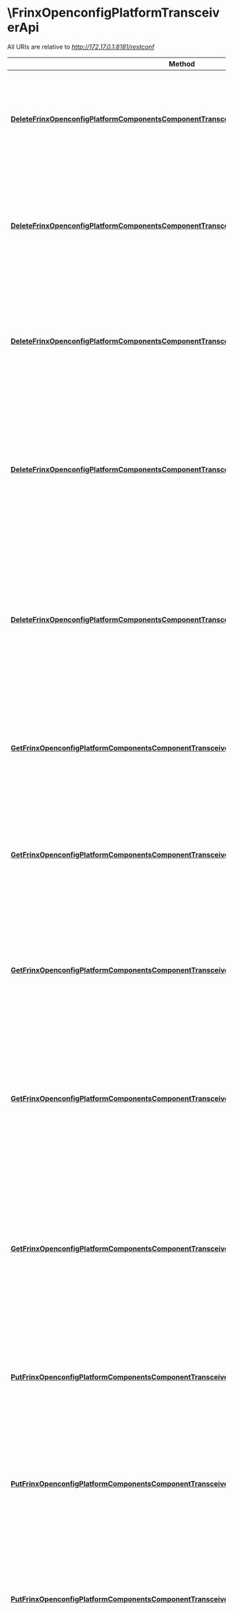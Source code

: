 # \FrinxOpenconfigPlatformTransceiverApi

All URIs are relative to *http://172.17.0.1:8181/restconf*

Method | HTTP request | Description
------------- | ------------- | -------------
[**DeleteFrinxOpenconfigPlatformComponentsComponentTransceiver**](FrinxOpenconfigPlatformTransceiverApi.md#DeleteFrinxOpenconfigPlatformComponentsComponentTransceiver) | **Delete** /config/network-topology:network-topology/network-topology:topology/unified/network-topology:node/{node-id}/yang-ext:mount/frinx-openconfig-platform:components/frinx-openconfig-platform:component/{name}/frinx-openconfig-platform-transceiver:transceiver/ | 
[**DeleteFrinxOpenconfigPlatformComponentsComponentTransceiverConfig**](FrinxOpenconfigPlatformTransceiverApi.md#DeleteFrinxOpenconfigPlatformComponentsComponentTransceiverConfig) | **Delete** /config/network-topology:network-topology/network-topology:topology/unified/network-topology:node/{node-id}/yang-ext:mount/frinx-openconfig-platform:components/frinx-openconfig-platform:component/{name}/frinx-openconfig-platform-transceiver:transceiver/frinx-openconfig-platform-transceiver:config/ | 
[**DeleteFrinxOpenconfigPlatformComponentsComponentTransceiverPhysicalChannels**](FrinxOpenconfigPlatformTransceiverApi.md#DeleteFrinxOpenconfigPlatformComponentsComponentTransceiverPhysicalChannels) | **Delete** /config/network-topology:network-topology/network-topology:topology/unified/network-topology:node/{node-id}/yang-ext:mount/frinx-openconfig-platform:components/frinx-openconfig-platform:component/{name}/frinx-openconfig-platform-transceiver:transceiver/frinx-openconfig-platform-transceiver:physical-channels/ | 
[**DeleteFrinxOpenconfigPlatformComponentsComponentTransceiverPhysicalChannelsChannel**](FrinxOpenconfigPlatformTransceiverApi.md#DeleteFrinxOpenconfigPlatformComponentsComponentTransceiverPhysicalChannelsChannel) | **Delete** /config/network-topology:network-topology/network-topology:topology/unified/network-topology:node/{node-id}/yang-ext:mount/frinx-openconfig-platform:components/frinx-openconfig-platform:component/{name}/frinx-openconfig-platform-transceiver:transceiver/frinx-openconfig-platform-transceiver:physical-channels/frinx-openconfig-platform-transceiver:channel/{index}/ | 
[**DeleteFrinxOpenconfigPlatformComponentsComponentTransceiverPhysicalChannelsChannelConfig**](FrinxOpenconfigPlatformTransceiverApi.md#DeleteFrinxOpenconfigPlatformComponentsComponentTransceiverPhysicalChannelsChannelConfig) | **Delete** /config/network-topology:network-topology/network-topology:topology/unified/network-topology:node/{node-id}/yang-ext:mount/frinx-openconfig-platform:components/frinx-openconfig-platform:component/{name}/frinx-openconfig-platform-transceiver:transceiver/frinx-openconfig-platform-transceiver:physical-channels/frinx-openconfig-platform-transceiver:channel/{index}/frinx-openconfig-platform-transceiver:config/ | 
[**GetFrinxOpenconfigPlatformComponentsComponentTransceiver**](FrinxOpenconfigPlatformTransceiverApi.md#GetFrinxOpenconfigPlatformComponentsComponentTransceiver) | **Get** /config/network-topology:network-topology/network-topology:topology/unified/network-topology:node/{node-id}/yang-ext:mount/frinx-openconfig-platform:components/frinx-openconfig-platform:component/{name}/frinx-openconfig-platform-transceiver:transceiver/ | 
[**GetFrinxOpenconfigPlatformComponentsComponentTransceiverConfig**](FrinxOpenconfigPlatformTransceiverApi.md#GetFrinxOpenconfigPlatformComponentsComponentTransceiverConfig) | **Get** /config/network-topology:network-topology/network-topology:topology/unified/network-topology:node/{node-id}/yang-ext:mount/frinx-openconfig-platform:components/frinx-openconfig-platform:component/{name}/frinx-openconfig-platform-transceiver:transceiver/frinx-openconfig-platform-transceiver:config/ | 
[**GetFrinxOpenconfigPlatformComponentsComponentTransceiverPhysicalChannels**](FrinxOpenconfigPlatformTransceiverApi.md#GetFrinxOpenconfigPlatformComponentsComponentTransceiverPhysicalChannels) | **Get** /config/network-topology:network-topology/network-topology:topology/unified/network-topology:node/{node-id}/yang-ext:mount/frinx-openconfig-platform:components/frinx-openconfig-platform:component/{name}/frinx-openconfig-platform-transceiver:transceiver/frinx-openconfig-platform-transceiver:physical-channels/ | 
[**GetFrinxOpenconfigPlatformComponentsComponentTransceiverPhysicalChannelsChannel**](FrinxOpenconfigPlatformTransceiverApi.md#GetFrinxOpenconfigPlatformComponentsComponentTransceiverPhysicalChannelsChannel) | **Get** /config/network-topology:network-topology/network-topology:topology/unified/network-topology:node/{node-id}/yang-ext:mount/frinx-openconfig-platform:components/frinx-openconfig-platform:component/{name}/frinx-openconfig-platform-transceiver:transceiver/frinx-openconfig-platform-transceiver:physical-channels/frinx-openconfig-platform-transceiver:channel/{index}/ | 
[**GetFrinxOpenconfigPlatformComponentsComponentTransceiverPhysicalChannelsChannelConfig**](FrinxOpenconfigPlatformTransceiverApi.md#GetFrinxOpenconfigPlatformComponentsComponentTransceiverPhysicalChannelsChannelConfig) | **Get** /config/network-topology:network-topology/network-topology:topology/unified/network-topology:node/{node-id}/yang-ext:mount/frinx-openconfig-platform:components/frinx-openconfig-platform:component/{name}/frinx-openconfig-platform-transceiver:transceiver/frinx-openconfig-platform-transceiver:physical-channels/frinx-openconfig-platform-transceiver:channel/{index}/frinx-openconfig-platform-transceiver:config/ | 
[**PutFrinxOpenconfigPlatformComponentsComponentTransceiver**](FrinxOpenconfigPlatformTransceiverApi.md#PutFrinxOpenconfigPlatformComponentsComponentTransceiver) | **Put** /config/network-topology:network-topology/network-topology:topology/unified/network-topology:node/{node-id}/yang-ext:mount/frinx-openconfig-platform:components/frinx-openconfig-platform:component/{name}/frinx-openconfig-platform-transceiver:transceiver/ | 
[**PutFrinxOpenconfigPlatformComponentsComponentTransceiverConfig**](FrinxOpenconfigPlatformTransceiverApi.md#PutFrinxOpenconfigPlatformComponentsComponentTransceiverConfig) | **Put** /config/network-topology:network-topology/network-topology:topology/unified/network-topology:node/{node-id}/yang-ext:mount/frinx-openconfig-platform:components/frinx-openconfig-platform:component/{name}/frinx-openconfig-platform-transceiver:transceiver/frinx-openconfig-platform-transceiver:config/ | 
[**PutFrinxOpenconfigPlatformComponentsComponentTransceiverPhysicalChannels**](FrinxOpenconfigPlatformTransceiverApi.md#PutFrinxOpenconfigPlatformComponentsComponentTransceiverPhysicalChannels) | **Put** /config/network-topology:network-topology/network-topology:topology/unified/network-topology:node/{node-id}/yang-ext:mount/frinx-openconfig-platform:components/frinx-openconfig-platform:component/{name}/frinx-openconfig-platform-transceiver:transceiver/frinx-openconfig-platform-transceiver:physical-channels/ | 
[**PutFrinxOpenconfigPlatformComponentsComponentTransceiverPhysicalChannelsChannel**](FrinxOpenconfigPlatformTransceiverApi.md#PutFrinxOpenconfigPlatformComponentsComponentTransceiverPhysicalChannelsChannel) | **Put** /config/network-topology:network-topology/network-topology:topology/unified/network-topology:node/{node-id}/yang-ext:mount/frinx-openconfig-platform:components/frinx-openconfig-platform:component/{name}/frinx-openconfig-platform-transceiver:transceiver/frinx-openconfig-platform-transceiver:physical-channels/frinx-openconfig-platform-transceiver:channel/{index}/ | 
[**PutFrinxOpenconfigPlatformComponentsComponentTransceiverPhysicalChannelsChannelConfig**](FrinxOpenconfigPlatformTransceiverApi.md#PutFrinxOpenconfigPlatformComponentsComponentTransceiverPhysicalChannelsChannelConfig) | **Put** /config/network-topology:network-topology/network-topology:topology/unified/network-topology:node/{node-id}/yang-ext:mount/frinx-openconfig-platform:components/frinx-openconfig-platform:component/{name}/frinx-openconfig-platform-transceiver:transceiver/frinx-openconfig-platform-transceiver:physical-channels/frinx-openconfig-platform-transceiver:channel/{index}/frinx-openconfig-platform-transceiver:config/ | 


# **DeleteFrinxOpenconfigPlatformComponentsComponentTransceiver**
> DeleteFrinxOpenconfigPlatformComponentsComponentTransceiver(ctx, name, nodeId)


removes frinx.openconfig.platform.transceiver.porttransceivertop.Transceiver

### Required Parameters

Name | Type | Description  | Notes
------------- | ------------- | ------------- | -------------
 **ctx** | **context.Context** | context for authentication, logging, cancellation, deadlines, tracing, etc.
  **name** | **string**| Id of component | 
  **nodeId** | **string**|  | 

### Return type

 (empty response body)

### Authorization

[basicAuth](../README.md#basicAuth)

### HTTP request headers

 - **Content-Type**: application/json, application/xml
 - **Accept**: application/json, application/xml

[[Back to top]](#) [[Back to API list]](../README.md#documentation-for-api-endpoints) [[Back to Model list]](../README.md#documentation-for-models) [[Back to README]](../README.md)

# **DeleteFrinxOpenconfigPlatformComponentsComponentTransceiverConfig**
> DeleteFrinxOpenconfigPlatformComponentsComponentTransceiverConfig(ctx, name, nodeId)


removes frinx.openconfig.platform.transceiver.porttransceivertop.transceiver.Config

### Required Parameters

Name | Type | Description  | Notes
------------- | ------------- | ------------- | -------------
 **ctx** | **context.Context** | context for authentication, logging, cancellation, deadlines, tracing, etc.
  **name** | **string**| Id of component | 
  **nodeId** | **string**|  | 

### Return type

 (empty response body)

### Authorization

[basicAuth](../README.md#basicAuth)

### HTTP request headers

 - **Content-Type**: application/json, application/xml
 - **Accept**: application/json, application/xml

[[Back to top]](#) [[Back to API list]](../README.md#documentation-for-api-endpoints) [[Back to Model list]](../README.md#documentation-for-models) [[Back to README]](../README.md)

# **DeleteFrinxOpenconfigPlatformComponentsComponentTransceiverPhysicalChannels**
> DeleteFrinxOpenconfigPlatformComponentsComponentTransceiverPhysicalChannels(ctx, name, nodeId)


removes frinx.openconfig.platform.transceiver.physicalchanneltop.PhysicalChannels

### Required Parameters

Name | Type | Description  | Notes
------------- | ------------- | ------------- | -------------
 **ctx** | **context.Context** | context for authentication, logging, cancellation, deadlines, tracing, etc.
  **name** | **string**| Id of component | 
  **nodeId** | **string**|  | 

### Return type

 (empty response body)

### Authorization

[basicAuth](../README.md#basicAuth)

### HTTP request headers

 - **Content-Type**: application/json, application/xml
 - **Accept**: application/json, application/xml

[[Back to top]](#) [[Back to API list]](../README.md#documentation-for-api-endpoints) [[Back to Model list]](../README.md#documentation-for-models) [[Back to README]](../README.md)

# **DeleteFrinxOpenconfigPlatformComponentsComponentTransceiverPhysicalChannelsChannel**
> DeleteFrinxOpenconfigPlatformComponentsComponentTransceiverPhysicalChannelsChannel(ctx, name, index, nodeId)


removes frinx.openconfig.platform.transceiver.physicalchanneltop.physicalchannels.Channel

### Required Parameters

Name | Type | Description  | Notes
------------- | ------------- | ------------- | -------------
 **ctx** | **context.Context** | context for authentication, logging, cancellation, deadlines, tracing, etc.
  **name** | **string**| Id of component | 
  **index** | **int32**| Id of channel | 
  **nodeId** | **string**|  | 

### Return type

 (empty response body)

### Authorization

[basicAuth](../README.md#basicAuth)

### HTTP request headers

 - **Content-Type**: application/json, application/xml
 - **Accept**: application/json, application/xml

[[Back to top]](#) [[Back to API list]](../README.md#documentation-for-api-endpoints) [[Back to Model list]](../README.md#documentation-for-models) [[Back to README]](../README.md)

# **DeleteFrinxOpenconfigPlatformComponentsComponentTransceiverPhysicalChannelsChannelConfig**
> DeleteFrinxOpenconfigPlatformComponentsComponentTransceiverPhysicalChannelsChannelConfig(ctx, name, index, nodeId)


removes frinx.openconfig.platform.transceiver.physicalchanneltop.physicalchannels.channel.Config

### Required Parameters

Name | Type | Description  | Notes
------------- | ------------- | ------------- | -------------
 **ctx** | **context.Context** | context for authentication, logging, cancellation, deadlines, tracing, etc.
  **name** | **string**| Id of component | 
  **index** | **int32**| Id of channel | 
  **nodeId** | **string**|  | 

### Return type

 (empty response body)

### Authorization

[basicAuth](../README.md#basicAuth)

### HTTP request headers

 - **Content-Type**: application/json, application/xml
 - **Accept**: application/json, application/xml

[[Back to top]](#) [[Back to API list]](../README.md#documentation-for-api-endpoints) [[Back to Model list]](../README.md#documentation-for-models) [[Back to README]](../README.md)

# **GetFrinxOpenconfigPlatformComponentsComponentTransceiver**
> FrinxOpenconfigPlatformTransceiverPorttransceivertopTransceiverResponse GetFrinxOpenconfigPlatformComponentsComponentTransceiver(ctx, name, nodeId)


### Required Parameters

Name | Type | Description  | Notes
------------- | ------------- | ------------- | -------------
 **ctx** | **context.Context** | context for authentication, logging, cancellation, deadlines, tracing, etc.
  **name** | **string**| Id of component | 
  **nodeId** | **string**|  | 

### Return type

[**FrinxOpenconfigPlatformTransceiverPorttransceivertopTransceiverResponse**](frinx.openconfig.platform.transceiver.porttransceivertop.Transceiver.response.md)

### Authorization

[basicAuth](../README.md#basicAuth)

### HTTP request headers

 - **Content-Type**: application/json, application/xml
 - **Accept**: application/json, application/xml

[[Back to top]](#) [[Back to API list]](../README.md#documentation-for-api-endpoints) [[Back to Model list]](../README.md#documentation-for-models) [[Back to README]](../README.md)

# **GetFrinxOpenconfigPlatformComponentsComponentTransceiverConfig**
> FrinxOpenconfigPlatformTransceiverPorttransceivertopTransceiverConfigResponse GetFrinxOpenconfigPlatformComponentsComponentTransceiverConfig(ctx, name, nodeId)


### Required Parameters

Name | Type | Description  | Notes
------------- | ------------- | ------------- | -------------
 **ctx** | **context.Context** | context for authentication, logging, cancellation, deadlines, tracing, etc.
  **name** | **string**| Id of component | 
  **nodeId** | **string**|  | 

### Return type

[**FrinxOpenconfigPlatformTransceiverPorttransceivertopTransceiverConfigResponse**](frinx.openconfig.platform.transceiver.porttransceivertop.transceiver.Config.response.md)

### Authorization

[basicAuth](../README.md#basicAuth)

### HTTP request headers

 - **Content-Type**: application/json, application/xml
 - **Accept**: application/json, application/xml

[[Back to top]](#) [[Back to API list]](../README.md#documentation-for-api-endpoints) [[Back to Model list]](../README.md#documentation-for-models) [[Back to README]](../README.md)

# **GetFrinxOpenconfigPlatformComponentsComponentTransceiverPhysicalChannels**
> FrinxOpenconfigPlatformTransceiverPhysicalchanneltopPhysicalChannelsResponse GetFrinxOpenconfigPlatformComponentsComponentTransceiverPhysicalChannels(ctx, name, nodeId)


### Required Parameters

Name | Type | Description  | Notes
------------- | ------------- | ------------- | -------------
 **ctx** | **context.Context** | context for authentication, logging, cancellation, deadlines, tracing, etc.
  **name** | **string**| Id of component | 
  **nodeId** | **string**|  | 

### Return type

[**FrinxOpenconfigPlatformTransceiverPhysicalchanneltopPhysicalChannelsResponse**](frinx.openconfig.platform.transceiver.physicalchanneltop.PhysicalChannels.response.md)

### Authorization

[basicAuth](../README.md#basicAuth)

### HTTP request headers

 - **Content-Type**: application/json, application/xml
 - **Accept**: application/json, application/xml

[[Back to top]](#) [[Back to API list]](../README.md#documentation-for-api-endpoints) [[Back to Model list]](../README.md#documentation-for-models) [[Back to README]](../README.md)

# **GetFrinxOpenconfigPlatformComponentsComponentTransceiverPhysicalChannelsChannel**
> FrinxOpenconfigPlatformTransceiverPhysicalchanneltopPhysicalchannelsChannelResponse GetFrinxOpenconfigPlatformComponentsComponentTransceiverPhysicalChannelsChannel(ctx, name, index, nodeId)


### Required Parameters

Name | Type | Description  | Notes
------------- | ------------- | ------------- | -------------
 **ctx** | **context.Context** | context for authentication, logging, cancellation, deadlines, tracing, etc.
  **name** | **string**| Id of component | 
  **index** | **int32**| Id of channel | 
  **nodeId** | **string**|  | 

### Return type

[**FrinxOpenconfigPlatformTransceiverPhysicalchanneltopPhysicalchannelsChannelResponse**](frinx.openconfig.platform.transceiver.physicalchanneltop.physicalchannels.Channel.response.md)

### Authorization

[basicAuth](../README.md#basicAuth)

### HTTP request headers

 - **Content-Type**: application/json, application/xml
 - **Accept**: application/json, application/xml

[[Back to top]](#) [[Back to API list]](../README.md#documentation-for-api-endpoints) [[Back to Model list]](../README.md#documentation-for-models) [[Back to README]](../README.md)

# **GetFrinxOpenconfigPlatformComponentsComponentTransceiverPhysicalChannelsChannelConfig**
> FrinxOpenconfigPlatformTransceiverPhysicalchanneltopPhysicalchannelsChannelConfigResponse GetFrinxOpenconfigPlatformComponentsComponentTransceiverPhysicalChannelsChannelConfig(ctx, name, index, nodeId)


### Required Parameters

Name | Type | Description  | Notes
------------- | ------------- | ------------- | -------------
 **ctx** | **context.Context** | context for authentication, logging, cancellation, deadlines, tracing, etc.
  **name** | **string**| Id of component | 
  **index** | **int32**| Id of channel | 
  **nodeId** | **string**|  | 

### Return type

[**FrinxOpenconfigPlatformTransceiverPhysicalchanneltopPhysicalchannelsChannelConfigResponse**](frinx.openconfig.platform.transceiver.physicalchanneltop.physicalchannels.channel.Config.response.md)

### Authorization

[basicAuth](../README.md#basicAuth)

### HTTP request headers

 - **Content-Type**: application/json, application/xml
 - **Accept**: application/json, application/xml

[[Back to top]](#) [[Back to API list]](../README.md#documentation-for-api-endpoints) [[Back to Model list]](../README.md#documentation-for-models) [[Back to README]](../README.md)

# **PutFrinxOpenconfigPlatformComponentsComponentTransceiver**
> PutFrinxOpenconfigPlatformComponentsComponentTransceiver(ctx, name, frinxOpenconfigPlatformTransceiverPorttransceivertopTransceiverBodyParam, nodeId)


creates or updates frinx.openconfig.platform.transceiver.porttransceivertop.Transceiver

### Required Parameters

Name | Type | Description  | Notes
------------- | ------------- | ------------- | -------------
 **ctx** | **context.Context** | context for authentication, logging, cancellation, deadlines, tracing, etc.
  **name** | **string**| Id of component | 
  **frinxOpenconfigPlatformTransceiverPorttransceivertopTransceiverBodyParam** | [**FrinxOpenconfigPlatformTransceiverPorttransceivertopTransceiverRequest**](FrinxOpenconfigPlatformTransceiverPorttransceivertopTransceiverRequest.md)| frinx.openconfig.platform.transceiver.porttransceivertop.Transceiver to be added or updated | 
  **nodeId** | **string**|  | 

### Return type

 (empty response body)

### Authorization

[basicAuth](../README.md#basicAuth)

### HTTP request headers

 - **Content-Type**: application/json, application/xml
 - **Accept**: application/json, application/xml

[[Back to top]](#) [[Back to API list]](../README.md#documentation-for-api-endpoints) [[Back to Model list]](../README.md#documentation-for-models) [[Back to README]](../README.md)

# **PutFrinxOpenconfigPlatformComponentsComponentTransceiverConfig**
> PutFrinxOpenconfigPlatformComponentsComponentTransceiverConfig(ctx, name, frinxOpenconfigPlatformTransceiverPorttransceivertopTransceiverConfigBodyParam, nodeId)


creates or updates frinx.openconfig.platform.transceiver.porttransceivertop.transceiver.Config

### Required Parameters

Name | Type | Description  | Notes
------------- | ------------- | ------------- | -------------
 **ctx** | **context.Context** | context for authentication, logging, cancellation, deadlines, tracing, etc.
  **name** | **string**| Id of component | 
  **frinxOpenconfigPlatformTransceiverPorttransceivertopTransceiverConfigBodyParam** | [**FrinxOpenconfigPlatformTransceiverPorttransceivertopTransceiverConfigRequest**](FrinxOpenconfigPlatformTransceiverPorttransceivertopTransceiverConfigRequest.md)| frinx.openconfig.platform.transceiver.porttransceivertop.transceiver.Config to be added or updated | 
  **nodeId** | **string**|  | 

### Return type

 (empty response body)

### Authorization

[basicAuth](../README.md#basicAuth)

### HTTP request headers

 - **Content-Type**: application/json, application/xml
 - **Accept**: application/json, application/xml

[[Back to top]](#) [[Back to API list]](../README.md#documentation-for-api-endpoints) [[Back to Model list]](../README.md#documentation-for-models) [[Back to README]](../README.md)

# **PutFrinxOpenconfigPlatformComponentsComponentTransceiverPhysicalChannels**
> PutFrinxOpenconfigPlatformComponentsComponentTransceiverPhysicalChannels(ctx, name, frinxOpenconfigPlatformTransceiverPhysicalchanneltopPhysicalChannelsBodyParam, nodeId)


creates or updates frinx.openconfig.platform.transceiver.physicalchanneltop.PhysicalChannels

### Required Parameters

Name | Type | Description  | Notes
------------- | ------------- | ------------- | -------------
 **ctx** | **context.Context** | context for authentication, logging, cancellation, deadlines, tracing, etc.
  **name** | **string**| Id of component | 
  **frinxOpenconfigPlatformTransceiverPhysicalchanneltopPhysicalChannelsBodyParam** | [**FrinxOpenconfigPlatformTransceiverPhysicalchanneltopPhysicalChannelsRequest**](FrinxOpenconfigPlatformTransceiverPhysicalchanneltopPhysicalChannelsRequest.md)| frinx.openconfig.platform.transceiver.physicalchanneltop.PhysicalChannels to be added or updated | 
  **nodeId** | **string**|  | 

### Return type

 (empty response body)

### Authorization

[basicAuth](../README.md#basicAuth)

### HTTP request headers

 - **Content-Type**: application/json, application/xml
 - **Accept**: application/json, application/xml

[[Back to top]](#) [[Back to API list]](../README.md#documentation-for-api-endpoints) [[Back to Model list]](../README.md#documentation-for-models) [[Back to README]](../README.md)

# **PutFrinxOpenconfigPlatformComponentsComponentTransceiverPhysicalChannelsChannel**
> PutFrinxOpenconfigPlatformComponentsComponentTransceiverPhysicalChannelsChannel(ctx, name, index, frinxOpenconfigPlatformTransceiverPhysicalchanneltopPhysicalchannelsChannelBodyParam, nodeId)


creates or updates frinx.openconfig.platform.transceiver.physicalchanneltop.physicalchannels.Channel

### Required Parameters

Name | Type | Description  | Notes
------------- | ------------- | ------------- | -------------
 **ctx** | **context.Context** | context for authentication, logging, cancellation, deadlines, tracing, etc.
  **name** | **string**| Id of component | 
  **index** | **int32**| Id of channel | 
  **frinxOpenconfigPlatformTransceiverPhysicalchanneltopPhysicalchannelsChannelBodyParam** | [**FrinxOpenconfigPlatformTransceiverPhysicalchanneltopPhysicalchannelsChannelRequest**](FrinxOpenconfigPlatformTransceiverPhysicalchanneltopPhysicalchannelsChannelRequest.md)| frinx.openconfig.platform.transceiver.physicalchanneltop.physicalchannels.Channel to be added or updated | 
  **nodeId** | **string**|  | 

### Return type

 (empty response body)

### Authorization

[basicAuth](../README.md#basicAuth)

### HTTP request headers

 - **Content-Type**: application/json, application/xml
 - **Accept**: application/json, application/xml

[[Back to top]](#) [[Back to API list]](../README.md#documentation-for-api-endpoints) [[Back to Model list]](../README.md#documentation-for-models) [[Back to README]](../README.md)

# **PutFrinxOpenconfigPlatformComponentsComponentTransceiverPhysicalChannelsChannelConfig**
> PutFrinxOpenconfigPlatformComponentsComponentTransceiverPhysicalChannelsChannelConfig(ctx, name, index, frinxOpenconfigPlatformTransceiverPhysicalchanneltopPhysicalchannelsChannelConfigBodyParam, nodeId)


creates or updates frinx.openconfig.platform.transceiver.physicalchanneltop.physicalchannels.channel.Config

### Required Parameters

Name | Type | Description  | Notes
------------- | ------------- | ------------- | -------------
 **ctx** | **context.Context** | context for authentication, logging, cancellation, deadlines, tracing, etc.
  **name** | **string**| Id of component | 
  **index** | **int32**| Id of channel | 
  **frinxOpenconfigPlatformTransceiverPhysicalchanneltopPhysicalchannelsChannelConfigBodyParam** | [**FrinxOpenconfigPlatformTransceiverPhysicalchanneltopPhysicalchannelsChannelConfigRequest**](FrinxOpenconfigPlatformTransceiverPhysicalchanneltopPhysicalchannelsChannelConfigRequest.md)| frinx.openconfig.platform.transceiver.physicalchanneltop.physicalchannels.channel.Config to be added or updated | 
  **nodeId** | **string**|  | 

### Return type

 (empty response body)

### Authorization

[basicAuth](../README.md#basicAuth)

### HTTP request headers

 - **Content-Type**: application/json, application/xml
 - **Accept**: application/json, application/xml

[[Back to top]](#) [[Back to API list]](../README.md#documentation-for-api-endpoints) [[Back to Model list]](../README.md#documentation-for-models) [[Back to README]](../README.md)

